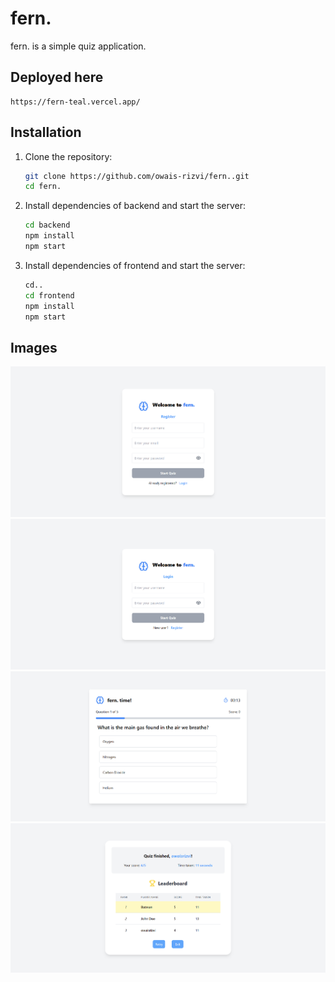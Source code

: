 # fern.
fern. is a simple quiz application.

## Deployed here

    https://fern-teal.vercel.app/

## Installation
1. Clone the repository:
    ```bash
    git clone https://github.com/owais-rizvi/fern..git
    cd fern.

2. Install dependencies of backend and start the server:
    ```bash
    cd backend
    npm install
    npm start
    
3. Install dependencies of frontend and start the server:
    ```bash
    cd..
    cd frontend
    npm install
    npm start

## Images
![alt text](image.png)
![alt text](image-1.png)
![alt text](image-2.png)
![alt text](image-3.png)